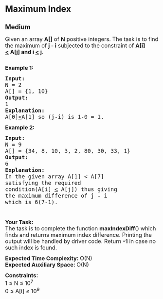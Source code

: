 # Maximum Index
## Medium
<div class="problems_problem_content__Xm_eO"><p><span style="font-size:18px">Given an array <strong>A[]</strong> of <strong>N</strong> positive integers. The task is to&nbsp;find the maximum of <strong>j - i</strong> subjected to the constraint of <strong>A[i] <u>&lt;</u>&nbsp;A[j] and i <u>&lt;</u>&nbsp;j</strong>.</span><br>
&nbsp;</p>

<p><span style="font-size:18px"><strong>Example 1:</strong></span></p>

<pre><span style="font-size:18px"><strong>Input:
</strong>N = 2
A[] = {1, 10}
<strong>Output:
</strong>1<strong>
Explanation:
</strong>A[0]<u>&lt;</u>A[1] so (j-i) is 1-0 = 1.</span></pre>

<p><span style="font-size:18px"><strong>Example 2:</strong></span></p>

<pre><span style="font-size:18px"><strong>Input:
</strong>N = 9
A[] = {34, 8, 10, 3, 2, 80, 30, 33, 1}
<strong>Output:
</strong>6<strong>
Explanation:
</strong>In the given array A[1] &lt; A[7]
satisfying the required 
condition(A[i] <u>&lt;</u> A[j]) thus giving 
the maximum difference of j - i 
which is 6(7-1).</span>
</pre>

<p>&nbsp;</p>

<p><span style="font-size:18px"><strong>Your Task:</strong><br>
The task is to complete the function <strong>maxIndexDiff</strong>() which finds and returns maximum index difference. Printing the output will be handled by driver code. Return <strong>-1</strong> in case no such index is found.</span></p>

<p><span style="font-size:18px"><strong>Expected Time Complexity:&nbsp;</strong>O(N)<br>
<strong>Expected Auxiliary Space:&nbsp;</strong>O(N)</span></p>

<p><span style="font-size:18px"><strong>Constraints:</strong><br>
1 ≤ N ≤ 10<sup>7</sup><br>
0 ≤ A[i] ≤ 10<sup>9</sup></span></p>

<p>&nbsp;</p>
</div>